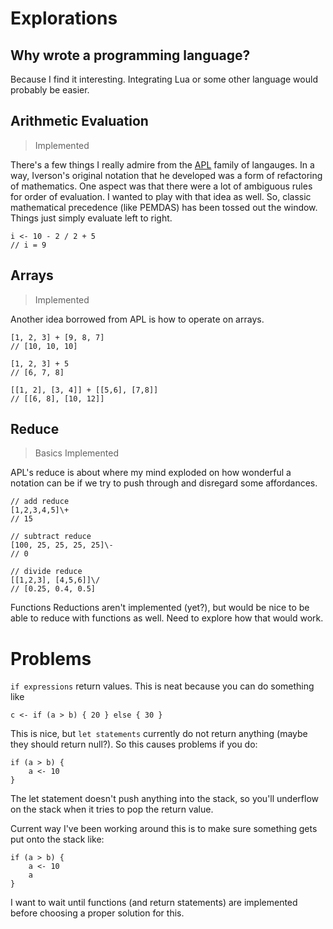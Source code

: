 # Explorations

## Why wrote a programming language?

Because I find it interesting. Integrating Lua or some other language would probably be easier.

## Arithmetic Evaluation

> Implemented

There's a few things I really admire from the [APL](<https://en.wikipedia.org/wiki/APL_(programming_language)>) family of langauges. In a way, Iverson's original notation that he developed was a form of refactoring of mathematics. One aspect was that there were a lot of ambiguous rules for order of evaluation. I wanted to play with that idea as well. So, classic mathematical precedence (like PEMDAS) has been tossed out the window. Things just simply evaluate left to right.

```
i <- 10 - 2 / 2 + 5
// i = 9
```

## Arrays

> Implemented

Another idea borrowed from APL is how to operate on arrays.

```
[1, 2, 3] + [9, 8, 7]
// [10, 10, 10]

[1, 2, 3] + 5
// [6, 7, 8]

[[1, 2], [3, 4]] + [[5,6], [7,8]]
// [[6, 8], [10, 12]]
```

## Reduce

> Basics Implemented

APL's reduce is about where my mind exploded on how wonderful a notation can be if we try to push through and disregard some affordances.

```
// add reduce
[1,2,3,4,5]\+
// 15

// subtract reduce
[100, 25, 25, 25, 25]\-
// 0

// divide reduce
[[1,2,3], [4,5,6]]\/
// [0.25, 0.4, 0.5]
```

Functions Reductions aren't implemented (yet?), but would be nice to be able to reduce with functions as well. Need to explore how that would work.

# Problems

`if expressions` return values. This is neat because you can do something like

```
c <- if (a > b) { 20 } else { 30 }
```

This is nice, but `let statements` currently do not return anything (maybe they should return null?). So this causes problems if you do:

```
if (a > b) {
	a <- 10
}
```

The let statement doesn't push anything into the stack, so you'll underflow on the stack when it tries to pop the return value.

Current way I've been working around this is to make sure something gets put onto the stack like:

```
if (a > b) {
	a <- 10
	a
}
```

I want to wait until functions (and return statements) are implemented before choosing a proper solution for this.
